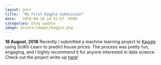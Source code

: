 ```yaml
---
layout: post
title:  "My First Kaggle Submission"
date:   2018-08-18 14:31:57 -0500
categories: blog update
image: assets/images/kaggle.png
---
```

<b>18 August, 2018</b>
Recently I submitted a machine learning project to <a href="https://www.kaggle.com/ddriver/ddriver-housepricing01">Kaggle</a> using SciKit-Learn to predict house prices. The process was pretty fun, engaging, and I highly recommend it for anyone interested in data science. Check out the project write-up <a href="projects/project1">here</a>!
